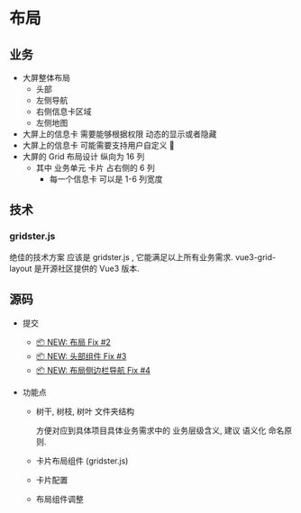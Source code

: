 # 布局

## 业务

- 大屏整体布局
  - 头部
  - 左侧导航
  - 右侧信息卡区域
  - 左侧地图
- 大屏上的信息卡 需要能够根据权限 动态的显示或者隐藏
- 大屏上的信息卡 可能需要支持用户自定义 :rocket:
- 大屏的 Grid 布局设计 纵向为 16 列
  - 其中 业务单元 卡片 占右侧的 6 列
    - 每一个信息卡 可以是 1-6 列宽度

## 技术

### gridster.js

绝佳的技术方案 应该是 <Product>gridster.js</Product> , 它能满足以上所有业务需求.
<Product>vue3-grid-layout</Product> 是开源社区提供的 Vue3 版本.

## 源码

- 提交

  - [📦 NEW: 布局 Fix #2](https://github.com/fancn21th/scream/commit/e0b06eca718028b2b53283d15818649d68d86ed9)
  - [📦 NEW: 头部组件 Fix #3](https://github.com/fancn21th/scream/commit/b4058d67e247a305025937a96a3e4e2e842438fd)
  - [📦 NEW: 布局侧边栏导航 Fix #4](https://github.com/fancn21th/scream/commit/ed6a77dc318b1e843af5fd74e95b554e045d0124)

- 功能点

  - 树干, 树枝, 树叶 文件夹结构

    方便对应到具体项目具体业务需求中的 业务层级含义, 建议 <Term>语义化</Term> 命名原则.

  - 卡片布局组件 (gridster.js)
  - 卡片配置
  - 布局组件调整
